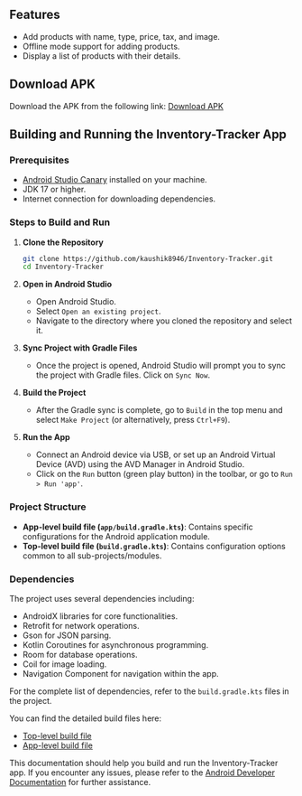 ## Features
- Add products with name, type, price, tax, and image.
- Offline mode support for adding products.
- Display a list of products with their details.

## Download APK
Download the APK from the following link:
[Download APK](https://drive.google.com/file/d/1hcVz8k9w3DeoJGsKxjtq6RbyquoQ0T2C/view?usp=sharing)

## Building and Running the Inventory-Tracker App

### Prerequisites
- [Android Studio Canary](https://developer.android.com/studio/preview) installed on your machine.
- JDK 17 or higher.
- Internet connection for downloading dependencies.

### Steps to Build and Run

1. **Clone the Repository**
   ```bash
   git clone https://github.com/kaushik8946/Inventory-Tracker.git
   cd Inventory-Tracker
   ```

2. **Open in Android Studio**
   - Open Android Studio.
   - Select `Open an existing project`.
   - Navigate to the directory where you cloned the repository and select it.

3. **Sync Project with Gradle Files**
   - Once the project is opened, Android Studio will prompt you to sync the project with Gradle files. Click on `Sync Now`.

4. **Build the Project**
   - After the Gradle sync is complete, go to `Build` in the top menu and select `Make Project` (or alternatively, press `Ctrl+F9`).

5. **Run the App**
   - Connect an Android device via USB, or set up an Android Virtual Device (AVD) using the AVD Manager in Android Studio.
   - Click on the `Run` button (green play button) in the toolbar, or go to `Run > Run 'app'`.

### Project Structure
- **App-level build file (`app/build.gradle.kts`)**: Contains specific configurations for the Android application module.
- **Top-level build file (`build.gradle.kts`)**: Contains configuration options common to all sub-projects/modules.

### Dependencies
The project uses several dependencies including:
- AndroidX libraries for core functionalities.
- Retrofit for network operations.
- Gson for JSON parsing.
- Kotlin Coroutines for asynchronous programming.
- Room for database operations.
- Coil for image loading.
- Navigation Component for navigation within the app.

For the complete list of dependencies, refer to the `build.gradle.kts` files in the project.

You can find the detailed build files here:
- [Top-level build file](https://github.com/kaushik8946/Inventory-Tracker/blob/main/build.gradle.kts)
- [App-level build file](https://github.com/kaushik8946/Inventory-Tracker/blob/main/app/build.gradle.kts)

This documentation should help you build and run the Inventory-Tracker app. If you encounter any issues, please refer to the [Android Developer Documentation](https://developer.android.com/docs) for further assistance.
